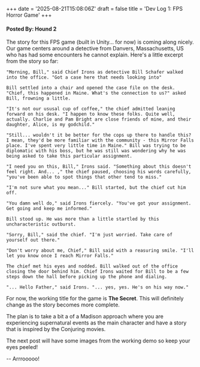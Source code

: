 +++
date = '2025-08-21T15:08:06Z'
draft = false
title = 'Dev Log 1: FPS Horror Game'
+++
#### Posted By: Hound 2
The story for this FPS game (built in Unity... for now) is coming along nicely. Our game centers around a detective from Danvers, Massachusetts, US who has had some encounters he cannot explain. Here's a little excerpt from the story so far:</br>

```
"Morning, Bill," said Chief Irons as detective Bill Schafer walked into the office. "Got a case here that needs looking into"

Bill settled into a chair and opened the case file on the desk. "Chief, this happened in Maine. What's the connection to us?" asked Bill, frowning a little.

"It's not our ususal cup of coffee," the chief admitted leaning forward on his desk. "I happen to know these folks. Quite well, actually. Charlie and Pam Bright are close friends of mine, and their daughter, Alice, is my godchild."

"Still... wouldn't it be better for the cops up there to handle this? I mean, they'd be more familiar with the community - this Mirror Falls place. I've spent very little time in Maine." Bill was trying to be diplomatic with his boss, but he was still was wondering why he was being asked to take this particular assignment.

"I need you on this, Bill," Irons said. "Something about this doesn't feel right. And... ," the chief paused, choosing his words carefully, "you've been able to spot things that other tend to miss."

"I'm not sure what you mean..." Bill started, but the chief cut him off.

"You damn well do," said Irons fiercely. "You've got your assignment. Get going and keep me informed."

Bill stood up. He was more than a little startled by this uncharacteristic outburst.

"Sorry, Bill," said the chief. "I'm just worried. Take care of yourself out there."

"Don't worry about me, Chief," Bill said with a reasuring smile. "I'll let you know once I reach Mirror Falls." 

The chief met his eyes and nodded. Bill walked out of the office closing the door behind him. Chief Irons waited for Bill to be a few steps down the hall before picking up the phone and dialing.

"... Hello Father," said Irons. "... yes, yes. He's on his way now."
```

For now, the working title for the game is **The Secret**. This will definitely change as the story becomes more complete.

The plan is to take a bit a of a Madison approach where you are experiencing supernatural events as the main character and have a story that is inspired by the Conjuring movies.

The next post will have some images from the working demo so keep your eyes peeled!

-- Arrrooooo!

